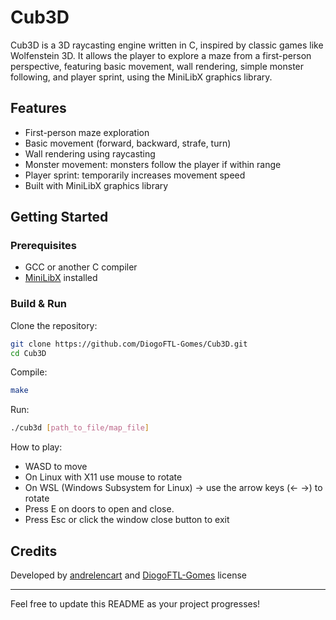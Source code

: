# Cub3D

Cub3D is a 3D raycasting engine written in C, inspired by classic games like Wolfenstein 3D. It allows the player to explore a maze from a first-person perspective, featuring basic movement, wall rendering, simple monster following, and player sprint, using the MiniLibX graphics library.

## Features

- First-person maze exploration
- Basic movement (forward, backward, strafe, turn)
- Wall rendering using raycasting
- Monster movement: monsters follow the player if within range
- Player sprint: temporarily increases movement speed
- Built with MiniLibX graphics library

## Getting Started

### Prerequisites

- GCC or another C compiler
- [MiniLibX](https://harm-smits.github.io/42docs/libs/minilibx/) installed

### Build & Run

Clone the repository:
```sh
git clone https://github.com/DiogoFTL-Gomes/Cub3D.git
cd Cub3D
```

Compile:
```sh
make
```

Run:
```sh
./cub3d [path_to_file/map_file]
```

How to play:
- WASD to move
- On Linux with X11 use mouse to rotate
- On WSL (Windows Subsystem for Linux) → use the arrow keys (← →) to rotate
- Press E on doors to open and close.
- Press Esc or click the window close button to exit

## Credits

Developed by [andrelencart](https://github.com/andrelencart) and [DiogoFTL-Gomes]((https://github.com/DiogoFTL-Gomes))
license

---

Feel free to update this README as your project progresses!
